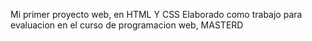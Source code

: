 Mi primer proyecto web, en HTML Y CSS 
Elaborado como trabajo para evaluacion en el curso de programacion web, MASTERD
